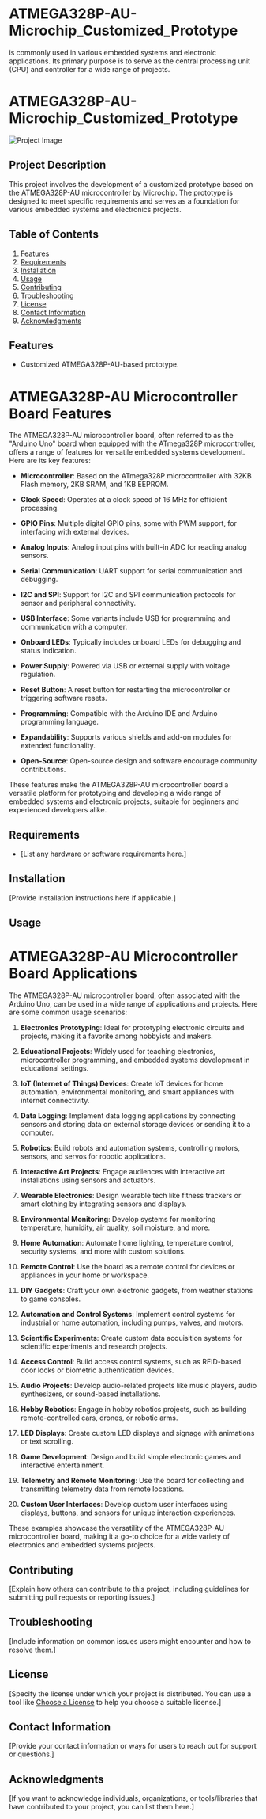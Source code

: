 # ATMEGA328P-AU-Microchip_Customized_Prototype
 is commonly used in various embedded systems and electronic applications. Its primary purpose is to serve as the central processing unit (CPU) and controller for a wide range of projects.
# ATMEGA328P-AU-Microchip_Customized_Prototype

![Project Image](3D_Nano.jpg)

## Project Description

This project involves the development of a customized prototype based on the ATMEGA328P-AU microcontroller by Microchip. The prototype is designed to meet specific requirements and serves as a foundation for various embedded systems and electronics projects.

## Table of Contents

1. [Features](#features)
2. [Requirements](#requirements)
3. [Installation](#installation)
4. [Usage](#usage)
5. [Contributing](#contributing)
6. [Troubleshooting](#troubleshooting)
7. [License](#license)
8. [Contact Information](#contact-information)
9. [Acknowledgments](#acknowledgments)

## Features

- Customized ATMEGA328P-AU-based prototype.
# ATMEGA328P-AU Microcontroller Board Features

The ATMEGA328P-AU microcontroller board, often referred to as the "Arduino Uno" board when equipped with the ATmega328P microcontroller, offers a range of features for versatile embedded systems development. Here are its key features:

- **Microcontroller**: Based on the ATmega328P microcontroller with 32KB Flash memory, 2KB SRAM, and 1KB EEPROM.

- **Clock Speed**: Operates at a clock speed of 16 MHz for efficient processing.

- **GPIO Pins**: Multiple digital GPIO pins, some with PWM support, for interfacing with external devices.

- **Analog Inputs**: Analog input pins with built-in ADC for reading analog sensors.

- **Serial Communication**: UART support for serial communication and debugging.

- **I2C and SPI**: Support for I2C and SPI communication protocols for sensor and peripheral connectivity.

- **USB Interface**: Some variants include USB for programming and communication with a computer.

- **Onboard LEDs**: Typically includes onboard LEDs for debugging and status indication.

- **Power Supply**: Powered via USB or external supply with voltage regulation.

- **Reset Button**: A reset button for restarting the microcontroller or triggering software resets.

- **Programming**: Compatible with the Arduino IDE and Arduino programming language.

- **Expandability**: Supports various shields and add-on modules for extended functionality.

- **Open-Source**: Open-source design and software encourage community contributions.

These features make the ATMEGA328P-AU microcontroller board a versatile platform for prototyping and developing a wide range of embedded systems and electronic projects, suitable for beginners and experienced developers alike.


## Requirements

- [List any hardware or software requirements here.]

## Installation

[Provide installation instructions here if applicable.]

## Usage

# ATMEGA328P-AU Microcontroller Board Applications

The ATMEGA328P-AU microcontroller board, often associated with the Arduino Uno, can be used in a wide range of applications and projects. Here are some common usage scenarios:

1. **Electronics Prototyping**: Ideal for prototyping electronic circuits and projects, making it a favorite among hobbyists and makers.

2. **Educational Projects**: Widely used for teaching electronics, microcontroller programming, and embedded systems development in educational settings.

3. **IoT (Internet of Things) Devices**: Create IoT devices for home automation, environmental monitoring, and smart appliances with internet connectivity.

4. **Data Logging**: Implement data logging applications by connecting sensors and storing data on external storage devices or sending it to a computer.

5. **Robotics**: Build robots and automation systems, controlling motors, sensors, and servos for robotic applications.

6. **Interactive Art Projects**: Engage audiences with interactive art installations using sensors and actuators.

7. **Wearable Electronics**: Design wearable tech like fitness trackers or smart clothing by integrating sensors and displays.

8. **Environmental Monitoring**: Develop systems for monitoring temperature, humidity, air quality, soil moisture, and more.

9. **Home Automation**: Automate home lighting, temperature control, security systems, and more with custom solutions.

10. **Remote Control**: Use the board as a remote control for devices or appliances in your home or workspace.

11. **DIY Gadgets**: Craft your own electronic gadgets, from weather stations to game consoles.

12. **Automation and Control Systems**: Implement control systems for industrial or home automation, including pumps, valves, and motors.

13. **Scientific Experiments**: Create custom data acquisition systems for scientific experiments and research projects.

14. **Access Control**: Build access control systems, such as RFID-based door locks or biometric authentication devices.

15. **Audio Projects**: Develop audio-related projects like music players, audio synthesizers, or sound-based installations.

16. **Hobby Robotics**: Engage in hobby robotics projects, such as building remote-controlled cars, drones, or robotic arms.

17. **LED Displays**: Create custom LED displays and signage with animations or text scrolling.

18. **Game Development**: Design and build simple electronic games and interactive entertainment.

19. **Telemetry and Remote Monitoring**: Use the board for collecting and transmitting telemetry data from remote locations.

20. **Custom User Interfaces**: Develop custom user interfaces using displays, buttons, and sensors for unique interaction experiences.

These examples showcase the versatility of the ATMEGA328P-AU microcontroller board, making it a go-to choice for a wide variety of electronics and embedded systems projects.


## Contributing

[Explain how others can contribute to this project, including guidelines for submitting pull requests or reporting issues.]

## Troubleshooting

[Include information on common issues users might encounter and how to resolve them.]

## License

[Specify the license under which your project is distributed. You can use a tool like [Choose a License](https://choosealicense.com/) to help you choose a suitable license.]

## Contact Information

[Provide your contact information or ways for users to reach out for support or questions.]

## Acknowledgments

[If you want to acknowledge individuals, organizations, or tools/libraries that have contributed to your project, you can list them here.]


